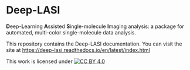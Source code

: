 # Deep-LASI

**D**eep-**L**earning **A**ssisted **S**ingle-molecule **I**maging analysis: 
a package for automated, multi-color single-molecule data analysis.

This repository contains the Deep-LASI documentation. 
You can visit the site at https://deep-lasi.readthedocs.io/en/latest/index.html

This work is licensed under
[![CC BY 4.0][cc-by-image]][cc-by]

[cc-by]: https://creativecommons.org/licenses/by/4.0/
[cc-by-image]: https://licensebuttons.net/l/by/4.0/88x31.png
